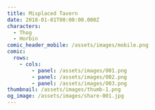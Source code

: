 ```yaml
---
title: Misplaced Tavern
date: 2018-01-01T00:00:00.000Z
characters:
  - Thog
  - Horbin
comic_header_mobile: /assets/images/mobile.png
comic:
  rows:
    - cols:
        - panel: /assets/images/001.png
        - panel: /assets/images/002.png
        - panel: /assets/images/003.png
thumbnail: /assets/images/thumb-1.png
og_image: /assets/images/share-001.jpg
---
```


